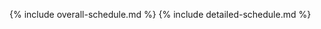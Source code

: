 <script type="application/ld+json" >
{%- assign sep="" -%}
[
{%- for w in schedule.weeks -%}
    {%- for c in w[1].calls -%}
        {%- if c.type == "Cohort" -%} {% capture name %}{{ c.type }} call for the week {{ w[0] }} of {{ cohort }} cohort of {{ site.title }}: {{ c.title }}{% endcapture %}
    {{ sep }}{
        "@context": "https://schema.org",
        "@type": "Course",
        "@id": "{{ site.url }}/{{ cohort }}/schedule#week-{{ w[0] }}",
        "dct:conformsTo": {
            "https://purl.org/dc/terms/conformsTo": {
                "@id": "https://bioschemas.org/profiles/Course/1.0-RELEASE",
                "@type": "CreativeWork"
            }
        },
        "description": "{{ site.title }} is a mentoring mentoring & training program for Open Science ambassadors. It runs cohorts with calls every 1-2 weeks. This course is a {{ name }}",
        "keywords": "Open Science",
        "name": "{{ name }}",
        "about": {
            "@type": "DefinedTerm",
            "@id": "https://edamontology.org/topic_4010",
            "inDefinedTermSet": "https://edamontology.org",
            "termCode": "topic_4010",
            "name": "Open Science",
            "url": "https://bioportal.bioontology.org/ontologies/EDAM/?p=classes&conceptid=http%3A%2F%2Fedamontology.org%2Ftopic_4010"
        },
        "educationalLevel": "Beginner",
        "inLanguage": "en-US",
        "hasCourseInstance": {
            "@context": "https://schema.org",
            "@type": "CourseInstance",
            "dct:conformsTo": {
                "https://purl.org/dc/terms/conformsTo": {
                    "@id": "https://bioschemas.org/profiles/CourseInstance/1.0-RELEASE",
                    "@type": "CreativeWork"
                }
            },
            "courseMode": ["online", "synchronous"],
            "startDate" : "{{ c.date | date: "%Y-%m-%d" }}",
            "endDate" :"{{ c.date | date: "%Y-%m-%d" }}",
            "inLanguage": "en-US",
            "duration": "{{ c.duration }}",
            "name" : "{{ c.title }}"
        },
        "hasPart": [
            {
                "@context": "https://schema.org",
                "@type": "LearningResource",
                "dct:conformsTo": {
                    "https://purl.org/dc/terms/conformsTo": {
                        "@id": "https://bioschemas.org/profiles/TrainingMaterial/1.0-RELEASE",
                        "@type": "CreativeWork"
                    }
                },
                "description": "Notes and recording for {{ name }}",
                "keywords": "Open Science",
                "name": "Notes and recording for {{ name }}",
                "about": {
                    "@type": "DefinedTerm",
                    "@id": "https://edamontology.org/topic_4010",
                    "inDefinedTermSet": "https://edamontology.org",
                    "termCode": "topic_4010",
                    "name": "Open Science",
                    "url": "https://bioportal.bioontology.org/ontologies/EDAM/?p=classes&conceptid=http%3A%2F%2Fedamontology.org%2Ftopic_4010"
                },
                "educationalLevel": "Beginner",
                "hasPart": [
                    {
                        "@type": "CreativeWork",
                        "url": "{{ c.notes }}",
                        "name": "Notes for {{ name }}"
                    }{% if c.recording %},
                    {
                        "@type": "CreativeWork",
                        "url": "{{ c.recording }}",
                        "name": "Recording for {{ name }}"
                    }{% endif %}
                ],
                "inLanguage": "en-US",
                "learningResourceType": ["handout", "video"],
                "license": "https://creativecommons.org/licenses/by-sa/4.0/",
                "contributor":  [
                    {
                        "@type": "Organization",
                        "name": "Open Life Science",
                        "email": "{{ site.email }}",
                        "url": "{{ site.url }}"
                    }
                    {%- for r in c.resources -%}{% if r.type == 'slides' and r.speaker %}
                    ,{
                        "@type": "Person",
                        "name": "{{ site.data.people[r.speaker].first-name }} {{ site.data.people[r.speaker].last-name }}",
                        "url": "{{ site.url }}/people#{{ r.speaker }}"
                    }
                    {% endif %}{%- endfor -%}
                    {%- if c.hosts -%}{% for r in c.hosts %}
                    ,{
                        "@type": "Person",
                        "name": "{{ site.data.people[r].first-name }} {{ site.data.people[r].last-name }}",
                        "url": "{{ site.url }}/people#{{ r }}"
                    }
                    {% endfor %}{%- endif -%}
                ]
            }
        ],
        "license": "https://creativecommons.org/licenses/by-sa/4.0/",
        "provider":  [{
            "@type": "Organization",
            "name": "Open Life Science",
            "email": "{{ site.email }}",
            "url": "{{ site.url }}"
        }]
        {%- if c.learning_objectives -%}{%- assign lo-sep="" -%}
        ,"teaches": [
            {%- for lo in c.learning_objectives -%}
                {{ sep }}"The learners will be able to {{ lo }}",
                {%- assign sep=", " -%}
            {%- endfor -%}
        ]
        {%- endif -%}
    }      
        {%- assign sep="," -%}
        {%- endif -%}
    {%- endfor -%}
{%- endfor -%}
]
</script>

{% include overall-schedule.md %}
{% include detailed-schedule.md %}
